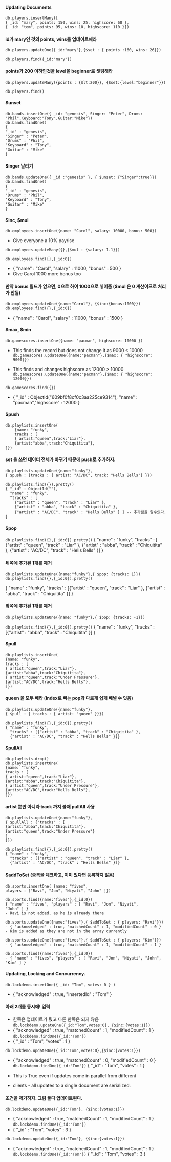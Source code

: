 ####  Updating Documents
```
db.players.insertMany([
{ _id: "mary", points: 150, wins: 25, highscore: 60 },
{ _id: "tom", points: 95, wins: 18, highscore: 110 }])
```

####  id가 mary인 것의 points, wins를 업데이트해라
```
db.players.updateOne({_id:"mary"},{$set : { points :160, wins: 26}})

db.players.find({_id:"mary"})
```

####  points가 200 이하인것을 level을 beginner로 셋팅해라
```
db.players.updateMany({points : {$lt:200}}, {$set:{level:"beginner"}})

db.players.find()
```

####  $unset
```
db.bands.insertOne({ _id: "genesis", Singer: "Peter", Drums: "Phil",Keyboard:"Tony",Guitar:"Mike"})
db.bands.findOne()
{
"_id" : "genesis",
"Singer" : "Peter",
"Drums" : "Phil",
"Keyboard" : "Tony",
"Guitar" : "Mike"
}
```

####  Singer 날리기
```
db.bands.updateOne({ _id :"genesis" }, { $unset: {"Singer":true}})
db.bands.findOne()
{
"_id" : "genesis",
"Drums" : "Phil",
"Keyboard" : "Tony",
"Guitar" : "Mike"
}
```

####  $inc, $mul
```
db.employees.insertOne({name: "Carol", salary: 10000, bonus: 500})
```
- Give everyone a 10% payrise
```
db.employees.updateMany({},{$mul : {salary: 1.1}})

db.employees.find({},{_id:0})
```
- { "name" : "Carol", "salary" : 11000, "bonus" : 500 }
- Give Carol 1000 more bonus too

####  만약 bonus 필드가 없으면, 0으로 하여 1000으로 넣어줌 ($mul 은 0 계산이므로 처리가 안됨)
```
db.employees.updateOne({name:"Carol"}, {$inc:{bonus:1000}})
db.employees.find({},{_id:0})
```
- { "name" : "Carol", "salary" : 11000, "bonus" : 1500 }

####  $max, $min
```db.gamescores.insertOne({name: "pacman", highscore: 10000 })```

-  This finds the record but does not change it as 9000 < 10000
```db.gamescores.updateOne({name:"pacman"},{$max: { "highscore": 9000}})```

-  This finds and changes highscore as 12000 > 10000
```db.gamescores.updateOne({name:"pacman"},{$max: { "highscore": 12000}})```

```db.gamescores.find({})```
- { "_id" : ObjectId("609bf0f8cf0c3aa225ce9314"), "name" : "pacman","highscore" : 12000 }


####  $push
```
db.playlists.insertOne(
    {name: "funky",
    tracks : [
    { artist:"queen",track:"Liar"},
    {artist:"abba",track:"Chiquitita"},
]})
```

####  set 을 쓰면 데이터 전체가 바뀌기 때문에 push로 추가하자.
```
db.playlists.updateOne({name:"funky"},
{ $push : {tracks : { artist: "AC/DC", track: "Hells Bells"} }})

db.playlists.find({}).pretty()
{ "_id" : ObjectId(""),
  "name" : "funky",
  "tracks" : [
    {"artist" : "queen", "track" : "Liar" },
    {"artist" : "abba", "track" : "Chiquitita" },
    {"artist" : "AC/DC", "track" : "Hells Bells" } ] -- 추가됨을 알수있다.
}
```

####  $pop
```db.playlists.find({},{_id:0}).pretty()```
{ "name" : "funky",
"tracks" : [ {"artist" : "queen", "track" : "Liar" },
{"artist" : "abba", "track" : "Chiquitita" },
{"artist" : "AC/DC", "track" : "Hells Bells" }]
}

####  뒤쪽에 추가된 1개를 제거
```
db.playlists.updateOne({name:"funky"},{ $pop: {tracks: 1}})
db.playlists.find({},{_id:0}).pretty()
```
{ "name" : "funky",
"tracks" : [{"artist" : "queen", "track" : "Liar" },
{"artist" : "abba", "track" : "Chiquitita" }]
}

####  앞쪽에 추가된 1개를 제거
```db.playlists.updateOne({name: "funky"},{ $pop: {tracks: -1}})```

```db.playlists.find({},{_id:0}).pretty()```
{ "name" : "funky",
"tracks" : [{"artist" : "abba", "track" : "Chiquitita" }]
}

####  $pull
```
db.playlists.insertOne(
{name: "funky",
tracks : [
{ artist:"queen",track:"Liar"},
{artist:"abba",track:"Chiquitita"},
{ artist:"queen",track:"Under Pressure"},
{artist:"AC/DC",track:"Hells Bells"},
]})
```

####  queen 을 모두 빼라 (index로 빼는 pop과 다르게 쉽게 빼낼 수 잇음)
```
db.playlists.updateOne({name:"funky"},
{ $pull : { tracks : { artist: "queen" }}})

db.playlists.find({},{_id:0}).pretty()
{ "name" : "funky",
  "tracks" : [{"artist" : "abba", "track" : "Chiquitita" },
  {"artist" : "AC/DC", "track" : "Hells Bells" }]}
```

####  $pullAll
```
db.playlists.drop()
db.playlists.insertOne(
{name: "funky",
tracks : [
{ artist:"queen",track:"Liar"},
{artist:"abba",track:"Chiquitita"},
{ artist:"queen",track:"Under Pressure"},
{artist:"AC/DC",track:"Hells Bells"},
]})
```

####  artist 뿐만 아니라 track 까지 볼때 pullAll 사용
```
db.playlists.updateOne({name:"funky"},
{ $pullAll : {"tracks" : [
{artist:"abba",track:"Chiquitita"},
{artist:"queen",track:"Under Pressure"}
]
}})

db.playlists.find({},{_id:0}).pretty()
{ "name" : "funky",
  "tracks" : [{"artist" : "queen", "track" : "Liar" },
  {"artist" : "AC/DC", "track" : "Hells Bells" }]}
```

####  $addToSet (중복을 체크하고, 이미 있다면 등록하지 않음)
```
db.sports.insertOne( {name: "fives",
players : ["Ravi", "Jon", "Niyati", "John" ]})

db.sports.find({name:"fives"},{_id:0})
{ "name" : "fives", "players" : [ "Ravi", "Jon", "Niyati",
"John" ] }
- Ravi is not added, as he is already there

db.sports.updateOne({name:"fives"},{ $addToSet : { players: "Ravi"}})
- { "acknowledged" : true, "matchedCount" : 1, "modifiedCount" : 0 }
- Kim is added as they are not in the array currently

db.sports.updateOne({name:"fives"},{ $addToSet : { players: "Kim"}})
- { "acknowledged" : true, "matchedCount" : 1, "modifiedCount" : 1 }

db.sports.find({name:"fives"},{_id:0})
- { "name" : "fives", "players" : [ "Ravi", "Jon", "Niyati", "John", "Kim" ] }
```

####  Updating, Locking and Concurrency.
```db.lockdemo.insertOne({ _id: "Tom", votes: 0 } )```
- { "acknowledged" : true, "insertedId" : "Tom" }

####  아래 2개를 동시에! 입력
- 한쪽은 업데이트가 됬고 다른 한쪽은 되지 않음
```db.lockdemo.updateOne({_id:"Tom",votes:0}, {$inc:{votes:1}})```
- { "acknowledged" : true, "matchedCount" : 1, "modifiedCount" : 1 }
```db.lockdemo.findOne({_id:"Tom"})```
- { "_id" : "Tom", "votes" : 1 }

```db.lockdemo.updateOne({_id:"Tom",votes:0},{$inc:{votes:1}})```
- { "acknowledged" : true, "matchedCount" : 0, "modifiedCount" : 0 }
```db.lockdemo.findOne({_id:"Tom"})```
{ "_id" : "Tom", "votes" : 1 }

- This is True even if updates come in parallel from different
- clients - all updates to a single document are serialized.

####  조건을 제거하자. 그럼 둘다 업데이트된다.
```db.lockdemo.updateOne({_id:"Tom"}, {$inc:{votes:1}})```
- { "acknowledged" : true, "matchedCount" : 1, "modifiedCount" : 1 }
```db.lockdemo.findOne({_id:"Tom"})```
- { "_id" : "Tom", "votes" : 3 }

```db.lockdemo.updateOne({_id:"Tom"}, {$inc:{votes:1}})```
- { "acknowledged" : true, "matchedCount" : 1, "modifiedCount" : 1 }
```db.lockdemo.findOne({_id:"Tom"})```
{ "_id" : "Tom", "votes" : 3 }
